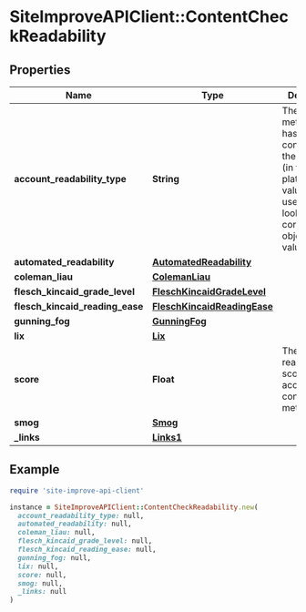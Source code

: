 # SiteImproveAPIClient::ContentCheckReadability

## Properties

| Name | Type | Description | Notes |
| ---- | ---- | ----------- | ----- |
| **account_readability_type** | **String** | The type of metric that has been configured for the account (in the platform). This value can be used to lookup the corresponding object with values. | [default to &#39;all&#39;] |
| **automated_readability** | [**AutomatedReadability**](AutomatedReadability.md) |  | [optional] |
| **coleman_liau** | [**ColemanLiau**](ColemanLiau.md) |  | [optional] |
| **flesch_kincaid_grade_level** | [**FleschKincaidGradeLevel**](FleschKincaidGradeLevel.md) |  | [optional] |
| **flesch_kincaid_reading_ease** | [**FleschKincaidReadingEase**](FleschKincaidReadingEase.md) |  | [optional] |
| **gunning_fog** | [**GunningFog**](GunningFog.md) |  | [optional] |
| **lix** | [**Lix**](Lix.md) |  | [optional] |
| **score** | **Float** | The readability score for the account configured metric | [optional] |
| **smog** | [**Smog**](Smog.md) |  | [optional] |
| **_links** | [**Links1**](Links1.md) |  | [optional] |

## Example

```ruby
require 'site-improve-api-client'

instance = SiteImproveAPIClient::ContentCheckReadability.new(
  account_readability_type: null,
  automated_readability: null,
  coleman_liau: null,
  flesch_kincaid_grade_level: null,
  flesch_kincaid_reading_ease: null,
  gunning_fog: null,
  lix: null,
  score: null,
  smog: null,
  _links: null
)
```


